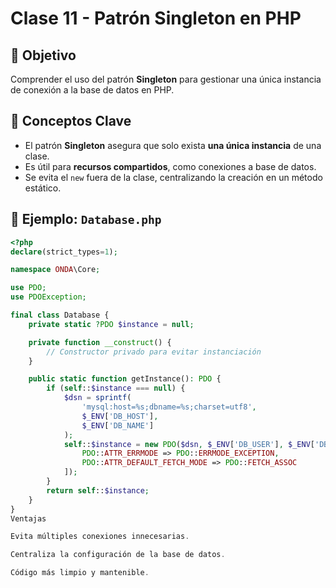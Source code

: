 # Clase 11 - Patrón Singleton en PHP

## 🎯 Objetivo
Comprender el uso del patrón **Singleton** para gestionar una única instancia de conexión a la base de datos en PHP.

## 🔑 Conceptos Clave
- El patrón **Singleton** asegura que solo exista **una única instancia** de una clase.
- Es útil para **recursos compartidos**, como conexiones a base de datos.
- Se evita el `new` fuera de la clase, centralizando la creación en un método estático.

## 📄 Ejemplo: `Database.php`
```php
<?php
declare(strict_types=1);

namespace ONDA\Core;

use PDO;
use PDOException;

final class Database {
    private static ?PDO $instance = null;

    private function __construct() {
        // Constructor privado para evitar instanciación
    }

    public static function getInstance(): PDO {
        if (self::$instance === null) {
            $dsn = sprintf(
                'mysql:host=%s;dbname=%s;charset=utf8',
                $_ENV['DB_HOST'],
                $_ENV['DB_NAME']
            );
            self::$instance = new PDO($dsn, $_ENV['DB_USER'], $_ENV['DB_PASSWORD'], [
                PDO::ATTR_ERRMODE => PDO::ERRMODE_EXCEPTION,
                PDO::ATTR_DEFAULT_FETCH_MODE => PDO::FETCH_ASSOC
            ]);
        }
        return self::$instance;
    }
}
Ventajas

Evita múltiples conexiones innecesarias.

Centraliza la configuración de la base de datos.

Código más limpio y mantenible.
